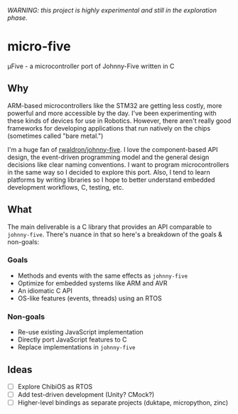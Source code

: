 *WARNING: this project is highly experimental and still in the exploration phase.*

# micro-five
µFive - a microcontroller port of Johnny-Five written in C

## Why
ARM-based microcontrollers like the STM32 are getting less costly, more powerful and more accessible by the day. I've been experimenting with these kinds of devices for use in Robotics. However, there aren't really good frameworks for developing applications that run natively on the chips (sometimes called "bare metal.") 

I'm a huge fan of [rwaldron/johnny-five](https://github.com/rwaldron/johnny-five). I love the component-based API design, the event-driven programming model and the general design decisions like clear naming conventions. I want to program microcontrollers in the same way so I decided to explore this port. Also, I tend to learn platforms by writing libraries so I hope to better understand embedded development workflows, C, testing, etc.

## What
The main deliverable is a C library that provides an API comparable to `johnny-five`. There's nuance in that so here's a breakdown of the goals & non-goals:

### Goals
* Methods and events with the same effects as `johnny-five`
* Optimize for embedded systems like ARM and AVR
* An idiomatic C API
* OS-like features (events, threads) using an RTOS

### Non-goals
* Re-use existing JavaScript implementation
* Directly port JavaScript features to C
* Replace implementations in `johnny-five`

## Ideas
* [ ] Explore ChibiOS as RTOS
* [ ] Add test-driven development (Unity? CMock?)
* [ ] Higher-level bindings as separate projects (duktape, micropython, zinc)
